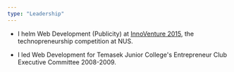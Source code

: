 ```yaml
---
type: "Leadership"
---
```


* I helm Web Development (Publicity) at <a href="http://www.innoventure.com.sg/">InnoVenture 2015</a>, the technopreneurship competition at NUS.

* I led Web Development for Temasek Junior College's Entrepreneur Club Executive Committee 2008-2009.
